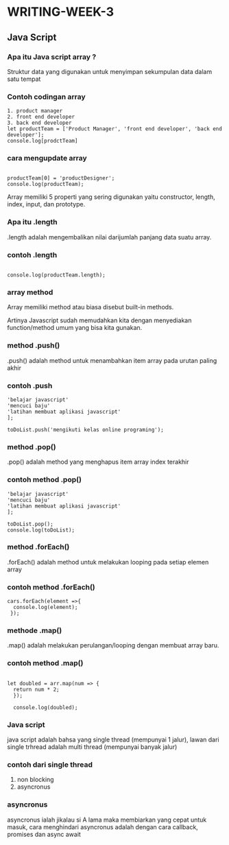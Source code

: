 # WRITING-WEEK-3
## Java Script
### Apa itu Java script array ? 
Struktur data yang digunakan untuk menyimpan sekumpulan data dalam satu tempat
### Contoh codingan array
``` PRODUCT TEAM 
1. product manager
2. front end developer
3. back end developer
let productTeam = ['Product Manager', 'front end developer', 'back end developer'];
console.log[prodctTeam] 
```

### cara mengupdate array
``` let producTeam = ['product manager', 'front end developer', 'back end developer'];

productTeam[0] = 'productDesigner';
console.log(productTeam);
```
Array memiliki 5 properti yang sering digunakan yaitu constructor, length, index, input, dan prototype.

### Apa itu .length
.length adalah mengembalikan nilai darijumlah panjang data suatu array.
### contoh .length
``` let producTeam = ['product manager', 'front end developer', 'back end developer'];

console.log(productTeam.length);
```
### array method 
Array memiliki method atau biasa disebut built-in methods.

Artinya Javascript sudah memudahkan kita dengan menyediakan function/method umum yang bisa kita gunakan.
### method .push()
.push() adalah method untuk menambahkan item array pada urutan paling akhir
### contoh .push
``` let toDolist = [
'belajar javascript'
'mencuci baju'
'latihan membuat aplikasi javascript'
];

toDoList.push('mengikuti kelas online programing');
```

### method .pop()
.pop() adalah method yang menghapus item array index terakhir
### contoh method .pop()
``` let toDoList = [
'belajar javascript'
'mencuci baju'
'latihan membuat aplikasi javascript'
];

toDoList.pop();
console.log(toDoList);
```
### method .forEach()
.forEach() adalah method untuk melakukan looping pada setiap elemen array
### contoh method .forEach()
``` const cars= ['tesla', 'honda', 'toyota'];
cars.forEach(element =>{
  console.log(element);
 });
  ```
### methode .map()
.map() adalah melakukan perulangan/looping dengan membuat array baru.
### contoh method .map()
``` let arr =[1, 2, 3, 4, 5,];

let doubled = arr.map(num => {
  return num * 2;
  });
  
  console.log(doubled);
  ```
  
  ### Java script
 java script adalah bahsa yang single thread (mempunyai 1 jalur), lawan dari single trhread adalah multi thread (mempunyai banyak jalur)
 ### contoh dari single thread 
 1. non blocking
 2. asyncronus
 ### asyncronus 
 asyncronus ialah jikalau si A lama maka membiarkan yang cepat untuk masuk, cara menghindari asyncronus adalah dengan cara callback, promises dan async await

